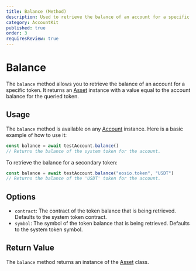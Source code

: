 ```yaml
---
title: Balance (Method)
description: Used to retrieve the balance of an account for a specific token.
category: AccountKit
published: true
order: 3
requiresReview: true
---
```


# Balance

The `balance` method allows you to retrieve the balance of an account for a specific token. It returns an [Asset](/docs/antelope/asset) instance with a value equal to the account balance for the queried token.

## Usage

The `balance` method is available on any [Account](/docs/account-kit/account) instance. Here is a basic example of how to use it:

```typescript
const balance = await testAccount.balance()
// Returns the balance of the system token for the account.
```

To retrieve the balance for a secondary token:

```typescript
const balance = await testAccount.balance("eosio.token", "USDT")
// Returns the balance of the 'USDT' token for the account.
```

## Options

- `contract`: The contract of the token balance that is being retrieved. Defaults to the system token contract.
- `symbol`: The symbol of the token balance that is being retrieved. Defaults to the system token symbol.

## Return Value

The `balance` method returns an instance of the [Asset](/docs/antelope/asset) class.
